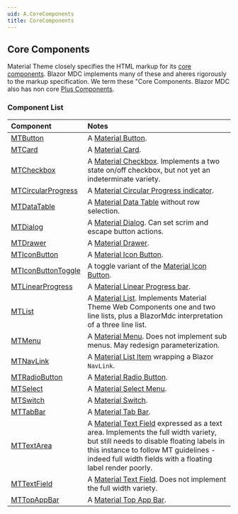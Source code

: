 ```yaml
---
uid: A.CoreComponents
title: CoreComponents
---
```

## Core Components

Material Theme closely specifies the HTML markup for its [core components](https://material.io/develop/web). Blazor MDC implements many of these and aheres rigorously to 
the markup specification. We term these "Core Components. Blazor MDC also has non core [Plus Components](xref:PlusComponents).

### Component List

| Component | Notes |
| :-------- | :---- |
| [MTButton](xref:C.MTButton) | A [Material Button](https://material.io/develop/web/components/buttons/). |
| [MTCard](xref:C.MTCard) | A [Material Card](https://material.io/develop/web/components/cards/). |
| [MTCheckbox](xref:C.MTCheckbox) | A [Material Checkbox](https://material.io/develop/web/components/input-controls/checkboxes/). Implements a two state on/off checkbox, but not yet an indeterminate variety. |
| [MTCircularProgress](xref:C.MTCircularProgress) | A [Material Circular Progress indicator](https://material.io/develop/web/components/progress-indicator/). |
| [MTDataTable<TItem>](xref:C.MTDataTable) | A [Material Data Table](https://material.io/develop/web/components/data-tables/) without row selection. |
| [MTDialog](xref:C.MTDialog) | A [Material Dialog](https://material.io/develop/web/components/dialogs/). Can set scrim and escape button actions. |
| [MTDrawer](xref:C.MTDrawer) | A [Material Drawer](https://material.io/develop/web/components/drawers/). |
| [MTIconButton](xref:C.MTIconButton) | A [Material Icon Button](https://material.io/develop/web/components/buttons/icon-buttons/). |
| [MTIconButtonToggle](xref:C.MTIconButtonToggle) | A toggle variant of the [Material Icon Button](https://material.io/develop/web/components/buttons/icon-buttons/). |
| [MTLinearProgress](xref:C.MTLinearProgress) | A [Material Linear Progress bar](https://material.io/develop/web/components/progress-indicator/). |
| [MTList](xref:C.MTList) | A [Material List](https://material.io/develop/web/components/lists/). Implements Material Theme Web Components one and two line lists, plus a BlazorMdc interpretation of a three line list. |
| [MTMenu](xref:C.MTMenu) | A [Material Menu](https://material.io/develop/web/components/menus/). Does not implement sub menus. May redesign parameterization. |
| [MTNavLink](xref:C.MTNavLink) | A [Material List Item](https://material.io/develop/web/components/menus/) wrapping a Blazor `NavLink`. |
| [MTRadioButton](xref:C.MTRadioButton) | A [Material Radio Button](https://material.io/develop/web/components/input-controls/radio-buttons/). |
| [MTSelect](xref:C.MTSelect) | A [Material Select Menu](https://material.io/develop/web/components/input-controls/select-menus/). |
| [MTSwitch](xref:C.MTSwitch) | A [Material Switch](https://material.io/develop/web/components/input-controls/switches/). |
| [MTTabBar](xref:C.MTTabBar) | A [Material Tab Bar](https://material.io/develop/web/components/tabs/tab-bar/). |
| [MTTextArea](xref:C.MTTextArea) | A [Material Text Field](https://material.io/develop/web/components/input-controls/text-field/) expressed as a text area. Implements the full width variety, but still needs to disable floating labels in this instance to follow MT guidelines - indeed full width fields with a floating label render poorly. |
| [MTTextField](xref:C.MTTextField) | A [Material Text Field](https://material.io/develop/web/components/input-controls/text-field/). Does not implement the full width variety. |
| [MTTopAppBar](xref:C.MTTopAppBar) | A [Material Top App Bar](https://material.io/develop/web/components/top-app-bar/). |